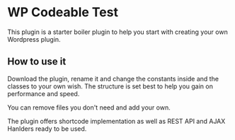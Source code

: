 # WP Codeable Test

This plugin is a starter boiler plugin to help you start with creating your own Wordpress plugin.

## How to use it

Download the plugin, rename it and change the constants inside and the classes to your own wish. The structure is set best to help you gain on performance and speed.

You can remove files you don't need and add your own.

The plugin offers shortcode implementation as well as REST API and AJAX Hanlders ready to be used.
